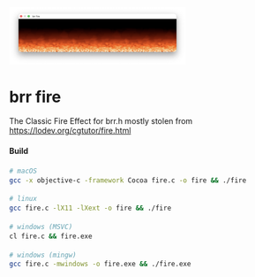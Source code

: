 <img src="./fire.png" width="320" />

# brr fire
The Classic Fire Effect for brr.h mostly stolen from https://lodev.org/cgtutor/fire.html

#### Build
```bash
# macOS
gcc -x objective-c -framework Cocoa fire.c -o fire && ./fire

# linux
gcc fire.c -lX11 -lXext -o fire && ./fire

# windows (MSVC)
cl fire.c && fire.exe

# windows (mingw)
gcc fire.c -mwindows -o fire.exe && ./fire.exe
```
